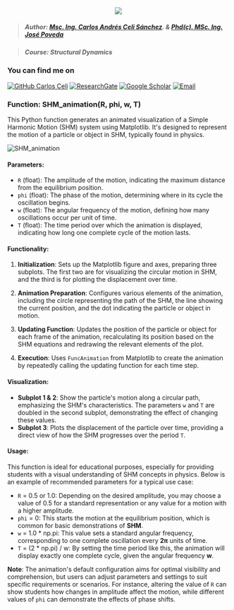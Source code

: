 <div align="center">
    <img src="https://github.com/Normando1945/Normando1945.github.io/assets/62081230/1ac0bf1d-67cd-43f6-87b0-141417a606db">
</div>

>##### Author:                 [Msc. Ing. Carlos Andrés Celi Sánchez](https://www.researchgate.net/profile/Carlos-Celi). & [Phd(c). MSc. Ing. José Poveda](https://www.torrefuerte.com)

>##### Course:                 Structural Dynamics


### **You can find me on**
[![GitHub Carlos Celi](https://img.shields.io/github/followers/Normando1945?label=follow&style=social)](https://github.com/Normando1945)
[![ResearchGate](https://img.shields.io/badge/-ResearchGate-00CCBB?style=social&logo=researchgate)](https://www.researchgate.net/profile/Carlos-Celi)
[![Google Scholar](https://img.shields.io/badge/-Google%20Scholar-4285F4?style=social&logo=google)](https://scholar.google.com.ec/citations?hl=es&user=yR4Gz7kAAAAJ)
<a href="Carlos Celi:normando1945@gmail.com"><img alt="Email" src="https://img.shields.io/badge/Email-normando1945@gmail.com-blue?style=flat&logo=gmail"></a>

### Function: SHM_animation(R, phi, w, T)

This Python function generates an animated visualization of a Simple Harmonic Motion (SHM) system using Matplotlib. It's designed to represent the motion of a particle or object in SHM, typically found in physics.


![SHM_animation](https://github.com/Normando1945/Simple-Python-Functions-Collection/assets/62081230/68e71aca-3849-4e5f-a76e-28bd85f75189)


#### Parameters:
- `R` (float): The amplitude of the motion, indicating the maximum distance from the equilibrium position.
- `phi` (float): The phase of the motion, determining where in its cycle the oscillation begins.
- `w` (float): The angular frequency of the motion, defining how many oscillations occur per unit of time.
- `T` (float): The time period over which the animation is displayed, indicating how long one complete cycle of the motion lasts.

#### Functionality:
1. **Initialization**: Sets up the Matplotlib figure and axes, preparing three subplots. The first two are for visualizing the circular motion in SHM, and the third is for plotting the displacement over time.

2. **Animation Preparation**: Configures various elements of the animation, including the circle representing the path of the SHM, the line showing the current position, and the dot indicating the particle or object in motion.

3. **Updating Function**: Updates the position of the particle or object for each frame of the animation, recalculating its position based on the SHM equations and redrawing the relevant elements of the plot.

4. **Execution**: Uses `FuncAnimation` from Matplotlib to create the animation by repeatedly calling the updating function for each time step.

#### Visualization:
- **Subplot 1 & 2**: Show the particle's motion along a circular path, emphasizing the SHM's characteristics. The parameters `w` and `T` are doubled in the second subplot, demonstrating the effect of changing these values.
- **Subplot 3**: Plots the displacement of the particle over time, providing a direct view of how the SHM progresses over the period `T`.

#### Usage:
This function is ideal for educational purposes, especially for providing students with a visual understanding of SHM concepts in physics. Below is an example of recommended parameters for a typical use case:

- `R` =         0.5 or 1.0: Depending on the desired amplitude, you may choose a value of 0.5 for a standard representation or any value for a motion with a higher amplitude.
- `phi` =       0: This starts the motion at the equilibrium position, which is common for basic demonstrations of **SHM**.
- `w` =         1.0 * np.pi: This value sets a standard angular frequency, corresponding to one complete oscillation every **2π** units of time.
- `T` =         (2 * np.pi) / w: By setting the time period like this, the animation will display exactly one complete cycle, given the angular frequency **w**.

**Note**: The animation's default configuration aims for optimal visibility and comprehension, but users can adjust parameters and settings to suit specific requirements or scenarios. For instance, altering the value of `R` can show students how changes in amplitude affect the motion, while different values of `phi` can demonstrate the effects of phase shifts.

